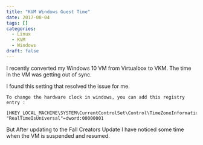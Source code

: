 ```yaml
---
title: "KVM Windows Guest Time"
date: 2017-08-04
tags: []
categories:
  - Linux
  - KVM
  - Windows
draft: false
---
```


I recently converted my Windows 10 VM from Virtualbox to VKM. The time in the VM was getting out of sync.

I found this setting that resolved the issue for me.

~~~
To change the hardware clock in windows, you can add this registry entry :

[HKEY_LOCAL_MACHINE\SYSTEM\CurrentControlSet\Control\TimeZoneInformation]
"RealTimeIsUniversal"=dword:00000001
~~~

But After updating to the Fall Creators Update I have noticed some time when the VM is suspended and resumed.
